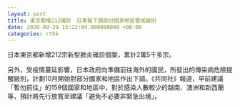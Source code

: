 ```yaml
---
layout: post
title: 東京都增212確診　日本擬下調部分國家地區警戒級別
date: 2020-09-29 15:22:04.000000000 +08:00
categories: rthk
---
```


日本東京都新增212宗新型肺炎確診個案，累計2萬5千多宗。

另外，受疫情蔓延影響，日本政府向準備前往海外的國民，所發出的傳染病危險提醒級別，計劃10月開始對部分國家和地區作出下調。《共同社》報道，早前建議「暫勿前往」的159個國家和地區中，對於感染人數較少的越南、澳洲和新西蘭等，預計將先行放寬至建議「避免不必要非緊急出境」。
